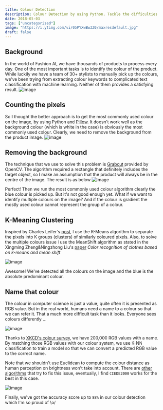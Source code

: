 ```yaml
---
title: Colour Detection
description: Colour Detection by using Python. Tackle the difficulties of removing background and finding the similar colour
date: 2018-05-03
tags: ["uncategorized"]
image: "https://i.ytimg.com/vi/05PYXwBw3Z0/maxresdefault.jpg"
draft: false
---
```


## Background
In the world of Fashion AI, we have thousands of products to process every day. One of the most important tasks is to identify the colour of the product. While luckily we have a team of 30+ stylists to manually pick up the colours, we've been trying from extracting colour keywords to complicated text classification with machine learning. Neither of them provides a satisfying result.
![image](https://user-images.githubusercontent.com/1108303/39967605-90054394-56b6-11e8-9b73-576637e11605.png)

## Counting the pixels
So I thought the better approach is to get the most commonly used colour on the image, by using Python and [Pillow](http://pillow.readthedocs.org/en/latest/). It doesn't work well as the background colour (which is white in the case) is obviously the most commonly used colour. Clearly, we need to remove the background from the product image.
![image](https://user-images.githubusercontent.com/1108303/39967715-cb1988a8-56b8-11e8-9880-e0e732731410.png)

## Removing the background
The technique that we use to solve this problem is [Grabcut](https://docs.opencv.org/3.4/d8/d83/tutorial_py_grabcut.html) provided by OpenCV. The algorithm required a rectangle that definitely includes the target object, so I make an assumption that the product will always be in the centre of the image. The result is as below
![image](https://user-images.githubusercontent.com/1108303/39967849-ce2727a6-56ba-11e8-9da8-b1efec4a04e2.png)

Perfect! Then we run the most commonly used colour algorithm clearly the blue colour is picked up. But it's not good enough yet. What if we want to identify multiple colours on the image? And if the colour is gradient the mostly used colour cannot represent the group of a colour.

## K-Meaning Clustering
Inspired by Charles Leifer's [post](http://charlesleifer.com/blog/using-python-and-k-means-to-find-the-dominant-colors-in-images/), I use the K-Means algorithm to separate the pixels into K groups (clusters) of similarly coloured pixels. Also, to solve the multiple colours issue I use the MeanShift algorithm as stated in the Xingming Zheng&Ningzhong Liu's [paper](https://ieeexplore.ieee.org/document/6330097/) _Color recognition of clothes based on k-means and mean shift_

![image](https://user-images.githubusercontent.com/1108303/39968025-4826dd82-56be-11e8-911f-ddcb6a9fb90a.png)

Awesome! We've detected all the colours on the image and the blue is the absolute predominant colour.

## Name that colour
The colour in computer science is just a value, quite often it is presented as RGB value. But in the real world, humans need a name to a colour so that we can refer it. That a much more difficult task than it looks. Everyone sees colours differently ...

![image](http://www.thedoghousediaries.com/dhdcomics/2010-03-01-12bf011.png)

Thanks to [XKCD's colour survey](https://blog.xkcd.com/2010/05/03/color-survey-results/), we have 200,000 RGB values with a name. By matching those RGB values with our colour system, we use K-NN classification to train a model so that we can convert a predicted RGB value to the correct name.

Note that we shouldn't use Euclidean to compute the colour distance as human perception on brightness won't take into account. There are [other algorithms](https://en.wikipedia.org/wiki/Color_difference) that try to fix this issue, eventually, I find `CIEDE2000` works for the best in this case.

![image](https://user-images.githubusercontent.com/1108303/39968164-a0326d3c-56c0-11e8-910f-48dbf97bc039.png)

Finally, we've got the accuracy score up to `88%` in our colour detection which I'm so proud of \o/
